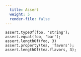 ```yaml
---
  title: Assert
  weight: 5
  render-file: false
---
```


    assert.typeOf(foo, 'string');
    assert.equal(foo, 'bar');
    assert.lengthOf(foo, 3)
    assert.property(tea, 'favors');
    assert.lengthOf(tea.flavors, 3);
